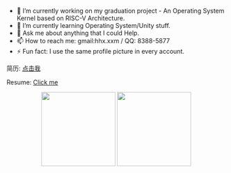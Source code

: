 - 🔭 I’m currently working on my graduation project - An Operating System Kernel based on RISC-V Architecture.
- 🌱 I’m currently learning Operating System/Unity stuff.
- 💬 Ask me about anything that I could Help.
- 📫 How to reach me: gmail:hhx.xxm / QQ: 8388-5877
- ⚡ Fun fact: I use the same profile picture in every account.

简历: [点击我](https://blog.qvq.moe/Resume/resume-zh.pdf)

Resume: [Click me](https://blog.qvq.moe/Resume/resume-en.pdf)

<div align="center">
<span>  </span>
<img height="170px" src="https://github-readme-stats.vercel.app/api?username=Oyami-Srk" /><span>  </span><img height="170px" src="https://github-readme-stats.vercel.app/api/top-langs/?username=Oyami-Srk&layout=compact&langs_count=8" />
<span>  </span>
</div>
